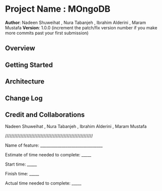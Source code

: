 # Project Name : MOngoDB

**Author**: Nadeen Shuweihat , Nura Tabanjeh , Ibrahim Alderini , Maram Mustafa
**Version**: 1.0.0 (increment the patch/fix version number if you make more commits past your first submission)

## Overview
<!-- Provide a high level overview of what this application is and why you are building it, beyond the fact that it's an assignment for this class. (i.e. What's your problem domain?) -->

## Getting Started
<!-- What are the steps that a user must take in order to build this app on their own machine and get it running? -->

## Architecture
<!-- Provide a detailed description of the application design. What technologies (languages, libraries, etc) you're using, and any other relevant design information. -->

## Change Log
<!-- Use this area to document the iterative changes made to your application as each feature is successfully implemented. Use time stamps. Here's an example:

01-01-2001 4:59pm - Application now has a fully-functional express server, with a GET route for the location resource. -->

## Credit and Collaborations
 Nadeen Shuweihat , Nura Tabanjeh , Ibrahim Alderini , Maram Mustafa


/////////////////////////////////////////////////////////

Name of feature: ________________________________

Estimate of time needed to complete: _____

Start time: _____

Finish time: _____

Actual time needed to complete: _____
